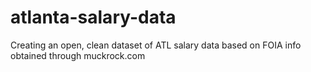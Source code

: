 # atlanta-salary-data
Creating an open, clean dataset of ATL salary data based on FOIA info obtained through muckrock.com
